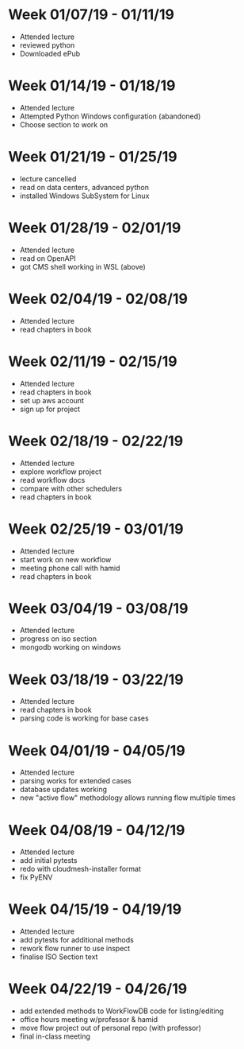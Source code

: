# Week 01/07/19 - 01/11/19

* Attended lecture
* reviewed python
* Downloaded ePub

# Week 01/14/19 - 01/18/19

* Attended lecture
* Attempted Python Windows configuration (abandoned)
* Choose section to work on

# Week 01/21/19 - 01/25/19
 
 * lecture cancelled
 * read on data centers, advanced python
 * installed Windows SubSystem for Linux
 
# Week 01/28/19 - 02/01/19
 * Attended lecture
 * read on OpenAPI
 * got CMS shell working in WSL (above)

# Week 02/04/19 - 02/08/19
* Attended lecture
 * read chapters in book

# Week 02/11/19 - 02/15/19
* Attended lecture
 * read chapters in book
 * set up aws account
 * sign up for project

# Week 02/18/19 - 02/22/19
* Attended lecture
 * explore workflow project
 * read workflow docs
 * compare with other schedulers
 * read chapters in book

# Week 02/25/19 - 03/01/19
* Attended lecture
 * start work on new workflow
 * meeting phone call with hamid
 * read chapters in book

# Week 03/04/19 - 03/08/19
* Attended lecture
 * progress on iso section
 * mongodb working on windows

# Week 03/18/19 - 03/22/19
* Attended lecture
 * read chapters in book
 * parsing code is working for base cases

# Week 04/01/19 - 04/05/19
* Attended lecture
 * parsing works for extended cases
 * database updates working
 * new "active flow" methodology allows running flow multiple times
 
# Week 04/08/19 - 04/12/19
* Attended lecture
 * add initial pytests
 * redo with cloudmesh-installer format
 * fix PyENV
 
# Week 04/15/19 - 04/19/19
* Attended lecture
 * add pytests for additional methods
 * rework flow runner to use inspect
 * finalise ISO Section text
 
# Week 04/22/19 - 04/26/19
 * add extended methods to WorkFlowDB code for listing/editing
 * office hours meeting w/professor & hamid
 * move flow project out of personal repo (with professor)
 * final in-class meeting
 
